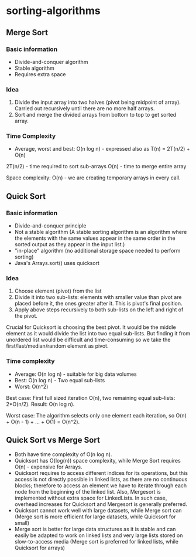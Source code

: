 # sorting-algorithms

## Merge Sort

### Basic information

- Divide-and-conquer algorithm
- Stable algorithm
- Requires extra space

### Idea

1. Divide the input array into two halves (pivot being midpoint of array). Carried out recursively until there are no more half arrays.
2. Sort and merge the divided arrays from bottom to top to get sorted array.

### Time Complexity

- Average, worst and best: O(n log n) - expressed also as T(n) = 2T(n/2) + O(n)

2T(n/2) - time required to sort sub-arrays
O(n) - time to merge entire array

Space complexity: O(n) - we are creating temporary arrays in every call.

## Quick Sort

### Basic information

- Divide-and-conquer principle
- Not a stable algorithm (A stable sorting algorithm is an algorithm where the elements with the same values appear in the same order in the sorted output as they appear in the input list.)
- "in-place" algorithm (no additional storage space needed to perform sorting)
- Java's Arrays.sort() uses quicksort

### Idea

1.  Choose element (pivot) from the list
2.  Divide it into two sub-lists: elements with smaller value than pivot are placed before it, the ones greater after it. This is pivot's final position.
3.  Apply above steps recursively to both sub-lists on the left and right of the pivot.

Crucial for Quicksort is choosing the best pivot. It would be the middle element as it would divide the list into two equal sub-lists. But finding it from unordered list would be difficult and time-consuming so we take the first/last/median/random element as pivot.

### Time complexity

- Average: O(n log n) - suitable for big data volumes
- Best: O(n log n) - Two equal sub-lists
- Worst: O(n^2)

Best case:
First full sized iteration O(n), two remaining equal sub-lists: 2*O(n/2). Result: O(n log n).

Worst case:
The algorithm selects only one element each iteration, so O(n) + O(n - 1) + ... + O(1) = O(n^2).


## Quick Sort vs Merge Sort

- Both have time complexity of O(n log n).
- Quicksort has O(log(n)) space complexity, while Merge Sort requires O(n) - expensive for Arrays.
- Quicksort requires to access different indices for its operations, but this access is not directly possible in linked lists, as there are no continuous blocks; therefore to access an element we have to iterate through each node from the beginning of the linked list. Also, Mergesort is implemented without extra space for LinkedLists. In such case, overhead increases for Quicksort and Mergesort is generally preferred.
- Quicksort cannot work well with large datasets, while Merge sort can (Merge sort is more efficient for large datasets, while Quicksort for small)
- Merge sort is better for large data structures as it is stable and can easily be adapted to work on linked lists and very large lists stored on slow-to-access media (Merge sort is preferred for linked lists, while Quicksort for arrays)